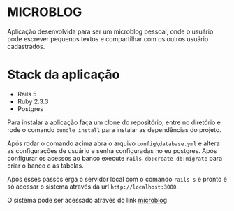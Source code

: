 # MICROBLOG

Aplicação desenvolvida para ser um microblog pessoal, onde o usuário pode escrever pequenos textos e compartilhar com os outros usuário
cadastrados.

# Stack da aplicação
* Rails 5
* Ruby 2.3.3
* Postgres

Para instalar a aplicação faça um clone do repositório, entre no diretório e rode o comando `bundle install` para instalar as dependências do
projeto.

Após rodar o comando acima abra o arquivo `config\database.yml` e altera as configurações de usuário e senha
configuradas no eu postgres. Após configurar os acessos ao banco execute `rails db:create db:migrate` para criar o banco e as tabelas.

Após esses passos erga o servidor local com o comando `rails s` e pronto é só acessar o sistema através da url `http://localhost:3000`.

O sistema pode ser acessado através do link [microblog](http://microblog-helabs.herokuapp.com)
